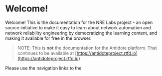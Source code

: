 # Welcome!



Welcome! This is the documentation for the NRE Labs project - an open source initiative to make it easy to learn about network automation and network reliability engineering by democratizing the learning content, and making it available for free in the browser.

> NOTE: This is **not** the documentation for the Antidote platform. That continues to be available at [https://antidoteproject.rtfd.io](https://antidoteproject.rtfd.io)

Please use the navigation links to the 



